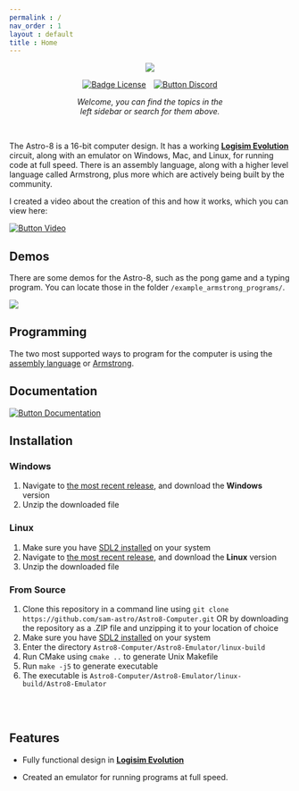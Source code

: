 ```yaml
---
permalink : /
nav_order : 1
layout : default
title : Home
---
```


<div align = center>


<img src="https://github.com/sam-astro/Astro8-Computer/blob/Documentation/images/Astro8-Docs-Logo-Small.png?raw=true"/>


[![Badge License]][License]   [![Button Discord]][Discord Server]


<i>Welcome, you can find the topics in the</i> <br>
<i>left sidebar or search for them above.</i>

</div>


<br>

The Astro-8 is a 16-bit computer design. It has a working **[Logisim Evolution]** circuit, along with an emulator on Windows, Mac, and Linux, for running code at full speed. There is an assembly language, along with a higher level language called Armstrong, plus more which are actively being built by the community.

I created a video about the creation of this and how it works, which you can view here:

[![Button Video]][Video]

## Demos
There are some demos for the Astro-8, such as the pong game and a typing program. You can locate those in the folder `/example_armstrong_programs/`.

<img src="https://raw.githubusercontent.com/sam-astro/Astro8-Computer/main/images/pong.gif"/>


## Programming
The two most supported ways to program for the computer is using the [assembly language](https://sam-astro.github.io/Astro8-Computer/docs/Architecture/Instruction%20Set.html) or [Armstrong](https://sam-astro.github.io/Astro8-Computer/docs/Armstrong/README.html).

## Documentation
[![Button Documentation]][Documentation] 

## Installation
### Windows
1. Navigate to [the most recent release](https://github.com/sam-astro/Astro8-Computer/releases), and download the **Windows** version
2. Unzip the downloaded file
### Linux
1. Make sure you have [SDL2 installed](https://wiki.libsdl.org/Installation#supported_platforms) on your system
2. Navigate to [the most recent release](https://github.com/sam-astro/Astro8-Computer/releases), and download the **Linux** version
3. Unzip the downloaded file
### From Source
1. Clone this repository in a command line using `git clone https://github.com/sam-astro/Astro8-Computer.git` OR by downloading the repository as a .ZIP file and unzipping it to your location of choice
2. Make sure you have [SDL2 installed](https://wiki.libsdl.org/Installation#supported_platforms) on your system
3. Enter the directory `Astro8-Computer/Astro8-Emulator/linux-build`
4. Run CMake using `cmake ..` to generate Unix Makefile
5. Run `make -j5` to generate executable
6. The executable is `Astro8-Computer/Astro8-Emulator/linux-build/Astro8-Emulator`

<br>
<br>


## Features

- Fully functional design in **[Logisim Evolution]**

- Created an emulator for running programs at full speed.

<br>


<!----------------------------------------------------------------------------->

[Logisim Evolution]: https://github.com/logisim-evolution/logisim-evolution
[Documentation]: https://sam-astro.github.io/Astro8-Computer/
[Video]: https://www.youtube.com/watch?v=Zt0JfmV7CyI

[License]: LICENSE
[Discord Server]: https://discord.gg/9p82dTEdkN


<!----------------------------------[ Badges ]--------------------------------->

[Badge License]: https://img.shields.io/github/license/sam-astro/Astro8-Computer

<!---------------------------------[ Buttons ]--------------------------------->

[Button Documentation]: https://img.shields.io/badge/Documentation-008FC7?style=flat-square&logoColor=white&logo=GitBook
[Button Video]: https://img.shields.io/badge/Video-c91111?style=flat-square&logoColor=white&logo=YouTube
[Button Discord]: https://img.shields.io/badge/Discord_Server-573f75.svg?style=social&logo=Discord
